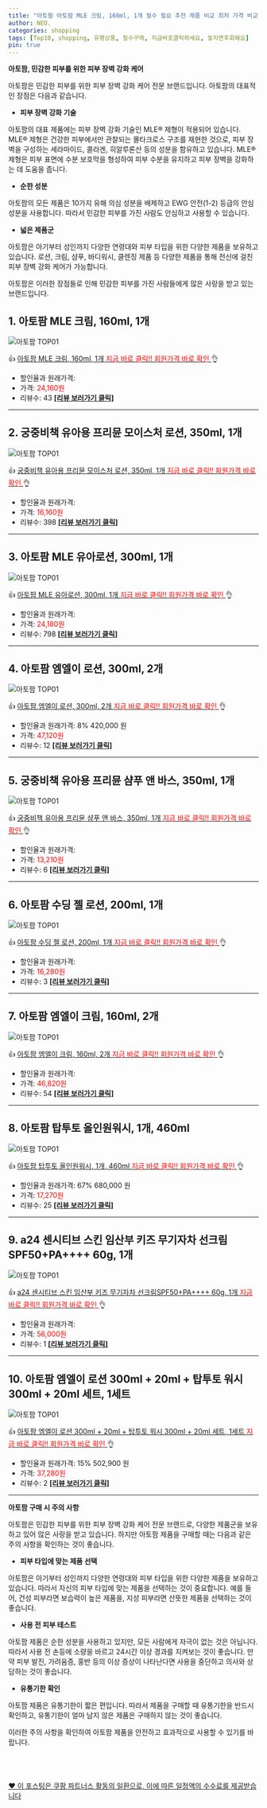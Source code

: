 ```yaml
---
title: "아토팜 아토팜 MLE 크림, 160ml, 1개 필수 필요 추천 제품 비교 최저 가격 비교 장점 구매 후기 구매평"
author: NEO.
categories: shopping
tags: [Top10, shopping, 유행상품, 필수구매, 지금바로클릭하세요, 놓치면후회해요]
pin: true
---
```

**아토팜, 민감한 피부를 위한 피부 장벽 강화 케어**

아토팜은 민감한 피부를 위한 피부 장벽 강화 케어 전문 브랜드입니다. 아토팜의 대표적인 장점은 다음과 같습니다.

* **피부 장벽 강화 기술**

아토팜의 대표 제품에는 피부 장벽 강화 기술인 MLE® 제형이 적용되어 있습니다. MLE® 제형은 건강한 피부에서만 관찰되는 몰타크로스 구조를 재현한 것으로, 피부 장벽을 구성하는 세라마이드, 콜라겐, 히알루론산 등의 성분을 함유하고 있습니다. MLE® 제형은 피부 표면에 수분 보호막을 형성하여 피부 수분을 유지하고 피부 장벽을 강화하는 데 도움을 줍니다.

* **순한 성분**

아토팜의 모든 제품은 10가지 유해 의심 성분을 배제하고 EWG 안전(1-2) 등급의 안심 성분을 사용합니다. 따라서 민감한 피부를 가진 사람도 안심하고 사용할 수 있습니다.

* **넓은 제품군**

아토팜은 아기부터 성인까지 다양한 연령대와 피부 타입을 위한 다양한 제품을 보유하고 있습니다. 로션, 크림, 샴푸, 바디워시, 클렌징 제품 등 다양한 제품을 통해 전신에 걸친 피부 장벽 강화 케어가 가능합니다.

아토팜은 이러한 장점들로 인해 민감한 피부를 가진 사람들에게 많은 사랑을 받고 있는 브랜드입니다.

   

## 1. 아토팜 MLE 크림, 160ml, 1개

![아토팜 TOP01](https://thumbnail10.coupangcdn.com/thumbnails/remote/490x490ex/image/retail/images/1331424713366067-acdefba1-3dfe-4b6d-b939-250b1d19dc9d.png)


👍 [아토팜 MLE 크림, 160ml, 1개 <font color=red> 지금 바로 클릭!! 회원가격 바로 확인 </font> ](https://link.coupang.com/re/AFFSDP?lptag=AF3617701&subid=GithubCoopas&pageKey=4876504068&traceid=V0-153&itemId=6344300616&vendorItemId=3066623754) 👌 


- 할인율과 원래가격: 
- 가격: <span style='color:red'>24,160원</span>
- 리뷰수: 43  [**[리뷰 보러가기 클릭]**](https://link.coupang.com/re/AFFSDP?lptag=AF3617701&subid=GithubCoopas&pageKey=4876504068&traceid=V0-153&itemId=6344300616&vendorItemId=3066623754)

---


   

## 2. 궁중비책 유아용 프리뮨 모이스처 로션, 350ml, 1개

![아토팜 TOP01](https://thumbnail10.coupangcdn.com/thumbnails/remote/490x490ex/image/retail/images/2023/04/17/14/6/f69a460b-01b7-4f35-ac90-42981bceefca.jpg)


👍 [궁중비책 유아용 프리뮨 모이스처 로션, 350ml, 1개 <font color=red> 지금 바로 클릭!! 회원가격 바로 확인 </font> ](https://link.coupang.com/re/AFFSDP?lptag=AF3617701&subid=GithubCoopas&pageKey=7273779872&traceid=V0-153&itemId=14296417327&vendorItemId=85694518849) 👌 


- 할인율과 원래가격: 
- 가격: <span style='color:red'>16,160원</span>
- 리뷰수: 398  [**[리뷰 보러가기 클릭]**](https://link.coupang.com/re/AFFSDP?lptag=AF3617701&subid=GithubCoopas&pageKey=7273779872&traceid=V0-153&itemId=14296417327&vendorItemId=85694518849)

---


   

## 3. 아토팜 MLE 유아로션, 300ml, 1개

![아토팜 TOP01](https://thumbnail10.coupangcdn.com/thumbnails/remote/490x490ex/image/retail/images/2533239866606246-b500c1c5-af19-462e-8410-1bb6b3fe940e.jpg)


👍 [아토팜 MLE 유아로션, 300ml, 1개 <font color=red> 지금 바로 클릭!! 회원가격 바로 확인 </font> ](https://link.coupang.com/re/AFFSDP?lptag=AF3617701&subid=GithubCoopas&pageKey=9688432&traceid=V0-153&itemId=42798230&vendorItemId=3066623756) 👌 


- 할인율과 원래가격: 
- 가격: <span style='color:red'>24,180원</span>
- 리뷰수: 798  [**[리뷰 보러가기 클릭]**](https://link.coupang.com/re/AFFSDP?lptag=AF3617701&subid=GithubCoopas&pageKey=9688432&traceid=V0-153&itemId=42798230&vendorItemId=3066623756)

---


   

## 4. 아토팜 엠엘이 로션, 300ml, 2개

![아토팜 TOP01](https://thumbnail7.coupangcdn.com/thumbnails/remote/490x490ex/image/retail/images/4d5c6e84-a7e3-47f9-b60d-f59c3b10c89b7913193552859591960.png)


👍 [아토팜 엠엘이 로션, 300ml, 2개 <font color=red> 지금 바로 클릭!! 회원가격 바로 확인 </font> ](https://link.coupang.com/re/AFFSDP?lptag=AF3617701&subid=GithubCoopas&pageKey=9688432&traceid=V0-153&itemId=18336201429&vendorItemId=85480600692) 👌 


- 할인율과 원래가격: 8%  420,000   원
- 가격: <span style='color:red'>47,120원</span>
- 리뷰수: 12  [**[리뷰 보러가기 클릭]**](https://link.coupang.com/re/AFFSDP?lptag=AF3617701&subid=GithubCoopas&pageKey=9688432&traceid=V0-153&itemId=18336201429&vendorItemId=85480600692)

---


   

## 5. 궁중비책 유아용 프리뮨 샴푸 앤 바스, 350ml, 1개

![아토팜 TOP01](https://thumbnail6.coupangcdn.com/thumbnails/remote/490x490ex/image/retail/images/2023/04/17/14/2/8b5530cd-13e8-4002-abfa-d87c5960e838.jpg)


👍 [궁중비책 유아용 프리뮨 샴푸 앤 바스, 350ml, 1개 <font color=red> 지금 바로 클릭!! 회원가격 바로 확인 </font> ](https://link.coupang.com/re/AFFSDP?lptag=AF3617701&subid=GithubCoopas&pageKey=47907544&traceid=V0-153&itemId=169687396&vendorItemId=85694518712) 👌 


- 할인율과 원래가격: 
- 가격: <span style='color:red'>13,210원</span>
- 리뷰수: 6  [**[리뷰 보러가기 클릭]**](https://link.coupang.com/re/AFFSDP?lptag=AF3617701&subid=GithubCoopas&pageKey=47907544&traceid=V0-153&itemId=169687396&vendorItemId=85694518712)

---


   

## 6. 아토팜 수딩 젤 로션, 200ml, 1개

![아토팜 TOP01](https://thumbnail7.coupangcdn.com/thumbnails/remote/490x490ex/image/retail/images/1669572227263272-d5922b2a-ba04-4195-bb95-198975e35faa.jpg)


👍 [아토팜 수딩 젤 로션, 200ml, 1개 <font color=red> 지금 바로 클릭!! 회원가격 바로 확인 </font> ](https://link.coupang.com/re/AFFSDP?lptag=AF3617701&subid=GithubCoopas&pageKey=5238709045&traceid=V0-153&itemId=7393522537&vendorItemId=74684564255) 👌 


- 할인율과 원래가격: 
- 가격: <span style='color:red'>16,280원</span>
- 리뷰수: 3  [**[리뷰 보러가기 클릭]**](https://link.coupang.com/re/AFFSDP?lptag=AF3617701&subid=GithubCoopas&pageKey=5238709045&traceid=V0-153&itemId=7393522537&vendorItemId=74684564255)

---


   

## 7. 아토팜 엠엘이 크림, 160ml, 2개

![아토팜 TOP01](https://thumbnail7.coupangcdn.com/thumbnails/remote/490x490ex/image/retail/images/c7ac358f-932a-4d2f-9744-5500e3a092e07274997642143777539.png)


👍 [아토팜 엠엘이 크림, 160ml, 2개 <font color=red> 지금 바로 클릭!! 회원가격 바로 확인 </font> ](https://link.coupang.com/re/AFFSDP?lptag=AF3617701&subid=GithubCoopas&pageKey=4876504068&traceid=V0-153&itemId=18336200853&vendorItemId=85480600252) 👌 


- 할인율과 원래가격: 
- 가격: <span style='color:red'>46,820원</span>
- 리뷰수: 54  [**[리뷰 보러가기 클릭]**](https://link.coupang.com/re/AFFSDP?lptag=AF3617701&subid=GithubCoopas&pageKey=4876504068&traceid=V0-153&itemId=18336200853&vendorItemId=85480600252)

---


   

## 8. 아토팜 탑투토 올인원워시, 1개, 460ml

![아토팜 TOP01](https://thumbnail7.coupangcdn.com/thumbnails/remote/490x490ex/image/retail/images/3022376527641003-a038af9f-a541-4151-8e90-52e79d46376d.jpg)


👍 [아토팜 탑투토 올인원워시, 1개, 460ml <font color=red> 지금 바로 클릭!! 회원가격 바로 확인 </font> ](https://link.coupang.com/re/AFFSDP?lptag=AF3617701&subid=GithubCoopas&pageKey=5509226394&traceid=V0-153&itemId=12160080455&vendorItemId=3068306207) 👌 


- 할인율과 원래가격: 67%  680,000   원
- 가격: <span style='color:red'>17,270원</span>
- 리뷰수: 25  [**[리뷰 보러가기 클릭]**](https://link.coupang.com/re/AFFSDP?lptag=AF3617701&subid=GithubCoopas&pageKey=5509226394&traceid=V0-153&itemId=12160080455&vendorItemId=3068306207)

---


   

## 9. a24 센시티브 스킨 임산부 키즈 무기자차 선크림SPF50+PA++++ 60g, 1개

![아토팜 TOP01](https://thumbnail8.coupangcdn.com/thumbnails/remote/490x490ex/image/vendor_inventory/5410/ca629926d6e90a769064113601cfe59377b9f98a97b4fe788fcdda138d84.jpeg)


👍 [a24 센시티브 스킨 임산부 키즈 무기자차 선크림SPF50+PA++++ 60g, 1개 <font color=red> 지금 바로 클릭!! 회원가격 바로 확인 </font> ](https://link.coupang.com/re/AFFSDP?lptag=AF3617701&subid=GithubCoopas&pageKey=7178297591&traceid=V0-153&itemId=18099352591&vendorItemId=85251559696) 👌 


- 할인율과 원래가격: 
- 가격: <span style='color:red'>56,000원</span>
- 리뷰수: 1  [**[리뷰 보러가기 클릭]**](https://link.coupang.com/re/AFFSDP?lptag=AF3617701&subid=GithubCoopas&pageKey=7178297591&traceid=V0-153&itemId=18099352591&vendorItemId=85251559696)

---


   

## 10. 아토팜 엠엘이 로션 300ml + 20ml + 탑투토 워시 300ml + 20ml 세트, 1세트

![아토팜 TOP01](https://thumbnail8.coupangcdn.com/thumbnails/remote/490x490ex/image/retail/images/12113784167694997-0ae395ce-16c8-4fd8-a583-7fe0183a0016.jpg)


👍 [아토팜 엠엘이 로션 300ml + 20ml + 탑투토 워시 300ml + 20ml 세트, 1세트 <font color=red> 지금 바로 클릭!! 회원가격 바로 확인 </font> ](https://link.coupang.com/re/AFFSDP?lptag=AF3617701&subid=GithubCoopas&pageKey=5435166877&traceid=V0-153&itemId=8248540726&vendorItemId=75536531357) 👌 


- 할인율과 원래가격: 15%  502,900   원
- 가격: <span style='color:red'>37,280원</span>
- 리뷰수: 2  [**[리뷰 보러가기 클릭]**](https://link.coupang.com/re/AFFSDP?lptag=AF3617701&subid=GithubCoopas&pageKey=5435166877&traceid=V0-153&itemId=8248540726&vendorItemId=75536531357)

---
**아토팜 구매 시 주의 사항**

아토팜은 민감한 피부를 위한 피부 장벽 강화 케어 전문 브랜드로, 다양한 제품군을 보유하고 있어 많은 사랑을 받고 있습니다. 하지만 아토팜 제품을 구매할 때는 다음과 같은 주의 사항을 확인하는 것이 좋습니다.

* **피부 타입에 맞는 제품 선택**

아토팜은 아기부터 성인까지 다양한 연령대와 피부 타입을 위한 다양한 제품을 보유하고 있습니다. 따라서 자신의 피부 타입에 맞는 제품을 선택하는 것이 중요합니다. 예를 들어, 건성 피부라면 보습력이 높은 제품을, 지성 피부라면 산뜻한 제품을 선택하는 것이 좋습니다.

* **사용 전 피부 테스트**

아토팜 제품은 순한 성분을 사용하고 있지만, 모든 사람에게 자극이 없는 것은 아닙니다. 따라서 사용 전 손등에 소량을 바르고 24시간 이상 경과를 지켜보는 것이 좋습니다. 만약 피부 발진, 가려움증, 홍반 등의 이상 증상이 나타난다면 사용을 중단하고 의사와 상담하는 것이 좋습니다.

* **유통기한 확인**

아토팜 제품은 유통기한이 짧은 편입니다. 따라서 제품을 구매할 때 유통기한을 반드시 확인하고, 유통기한이 얼마 남지 않은 제품은 구매하지 않는 것이 좋습니다.

이러한 주의 사항을 확인하여 아토팜 제품을 안전하고 효과적으로 사용할 수 있기를 바랍니다.<br><br><br><br><br> [ ❤  이 포스팅은 쿠팡 파트너스 활동의 일환으로, 이에 따른 일정액의 수수료를 제공받습니다](https://link.coupang.com/a/bcEFyh)